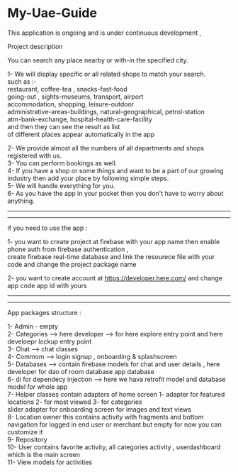 # My-Uae-Guide

This application is ongoing and is under continuous development ,



Project description

You can search any place nearby or with-in the specified city.</br>

1- We will display specific or all related shops to match your search.</br>
such as :-</br>
restaurant, coffee-tea , snacks-fast-food</br>
going-out , sights-museums, transport, airport</br>
accommodation, shopping, leisure-outdoor</br>
administrative-areas-buildings, natural-geographical, petrol-station</br>
atm-bank-exchange, hospital-health-care-facility</br>
and then they can see the result as list</br>
of different places appear automatically in the app</br>

2- We provide almost all the numbers of all departments and shops registered with us.</br>
3- You can perform bookings as well.</br>
4- If you have a shop or some things and want to be a part of our growing industry then add your place by following simple steps.</br>
5- We will handle everything for you.</br>
6- As you have the app in your pocket then you don't have to worry about anything.</br>

-----------------------------------------------------------------------------------------------------------------------------------
-----------------------------------------------------------------------------------------------------------------------------------
if you need to use the app : 

1- you want to create project at firebase with your app name then enable phone auth from firebase authentication , </br>
create firebase real-time database and link the resourece file with your code and change the project package name

2- you want to create account at https://developer.here.com/ and change app code app id with yours</br>

-----------------------------------------------------------------------------------------------------------------------------------
-----------------------------------------------------------------------------------------------------------------------------------

App packages structure :

1- Admin - empty <br/>
2- Categories --> here developer --> for here explore entry point and here develoepr lockup entry point <br/>
3- Chat --> chat classes <br/>
4- Commom --> login signup , onboarding & splashscreen <br/>
5- Databases --> contain firebase models for chat and user details , here developer for dao of room database app database <br/>
6- di for dependecy injection --> here we hava retrofit model and database model for whole app <br/>
7- Helper classes contain adapters of home screen 1- adapter for featured locations 2- for most viewed 3- for categories <br/>
   slider adapter for onboarding screen for images and text views <br/>
8- Location owner this contains activity with fragments and bottom navigation for logged in end user or merchant but empty for now you can customize it<br/>
9- Repository<br/>
10- User contains favorite activity, all categories activity , userdashboard which is the main screen<br/>
11- View models for activities<br/>


